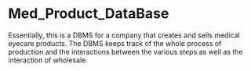 # Med_Product_DataBase
Essentially, this is a DBMS for a company that creates and sells medical eyecare products. The DBMS keeps track of the whole process of production and the interactions between the various steps as well as the interaction of wholesale.

